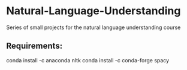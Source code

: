 # Natural-Language-Understanding
Series of small projects for the natural language understanding course


## Requirements:
conda install -c anaconda nltk
conda install -c conda-forge spacy
